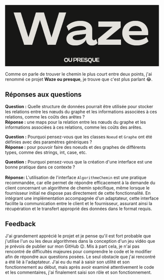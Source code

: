 <img src="LOGO.png" alt="Description de l'image" width="700" height="200">

Comme on parle de trouver le chemin le plus court entre deux points, j'ai renommé ce projet **Waze ou presque**, je trouve que c'est plus parlant 😂.

## Réponses aux questions

**Question :** Quelle structure de données pourrait être utilisée pour stocker les relations entre les nœuds du graphe et les informations associées à ces relations, comme les coûts des arêtes ?<br>
**Réponse :** une maps pour la relation entre les nœuds du graphe et les informations associées à ces relations, comme les coûts des arêtes.

**Question :** Pourquoi pensez-vous que les classes `Noeud` et `Graphe` ont été définies avec des paramètres génériques ?<br>
**Réponse :** pour pouvoir faire des noeuds et des graphes de différents types, comme des strings, int, case, etc.


**Question :** Pourquoi pensez-vous que la création d'une interface est une bonne pratique dans ce contexte ?<br><br>
**Réponse:** L'utilisation de l'interface `AlgorithmeChemin` est une pratique recommandée, car elle permet de répondre efficacement à la demande du client concernant un algorithme de chemin spécifique, même lorsque le fournisseur initial ne dispose pas directement de cette fonctionnalité. En intégrant une implémentation accompagnée d'un adaptateur, cette interface facilite la communication entre le client et le fournisseur, assurant ainsi la récupération et le transfert approprié des données dans le format requis.

## Feedback

J'ai grandement apprécié le projet et je pense qu'il est fort probable que j'utilise l'un ou les deux algorithmes dans la conception d'un jeu vidéo que je prévois de publier sur mon GitHub 😉. Mis à part cela, je n'ai pas rencontré de difficultés majeures pour comprendre le code et le modifier afin de répondre aux questions posées. Le seul obstacle que j'ai rencontré a été lié à l'adaptateur. J'ai eu du mal à saisir son utilité et son fonctionnement au début, mais après avoir examiné attentivement le code et les commentaires, j'ai finalement saisi son rôle et son fonctionnement.
